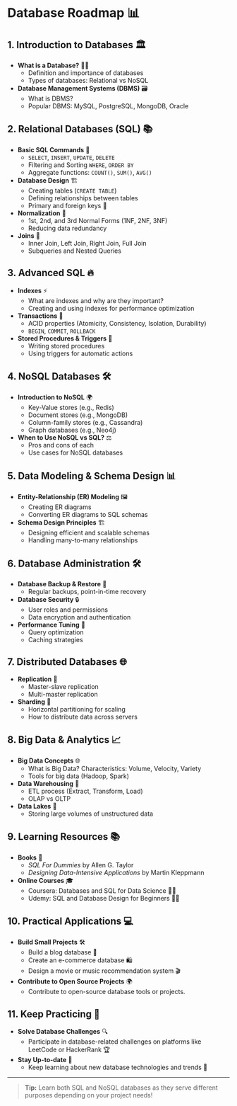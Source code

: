 # Database Roadmap 📊

## 1. Introduction to Databases 🏛️
- **What is a Database?** 🧑‍💻
  - Definition and importance of databases
  - Types of databases: Relational vs NoSQL
- **Database Management Systems (DBMS)** 🗃️
  - What is DBMS?
  - Popular DBMS: MySQL, PostgreSQL, MongoDB, Oracle

## 2. Relational Databases (SQL) 📚
- **Basic SQL Commands** 📝
  - `SELECT`, `INSERT`, `UPDATE`, `DELETE`
  - Filtering and Sorting `WHERE`, `ORDER BY`
  - Aggregate functions: `COUNT()`, `SUM()`, `AVG()`
- **Database Design** 🏗️
  - Creating tables (`CREATE TABLE`)
  - Defining relationships between tables
  - Primary and foreign keys 🔑
- **Normalization** 🔄
  - 1st, 2nd, and 3rd Normal Forms (1NF, 2NF, 3NF)
  - Reducing data redundancy
- **Joins** 🔗
  - Inner Join, Left Join, Right Join, Full Join
  - Subqueries and Nested Queries

## 3. Advanced SQL 🔥
- **Indexes** ⚡
  - What are indexes and why are they important?
  - Creating and using indexes for performance optimization
- **Transactions** 💼
  - ACID properties (Atomicity, Consistency, Isolation, Durability)
  - `BEGIN`, `COMMIT`, `ROLLBACK`
- **Stored Procedures & Triggers** 💾
  - Writing stored procedures
  - Using triggers for automatic actions

## 4. NoSQL Databases 🛠️
- **Introduction to NoSQL** 🌍
  - Key-Value stores (e.g., Redis)
  - Document stores (e.g., MongoDB)
  - Column-family stores (e.g., Cassandra)
  - Graph databases (e.g., Neo4j)
- **When to Use NoSQL vs SQL?** ⚖️
  - Pros and cons of each
  - Use cases for NoSQL databases

## 5. Data Modeling & Schema Design 📊
- **Entity-Relationship (ER) Modeling** 🖼️
  - Creating ER diagrams
  - Converting ER diagrams to SQL schemas
- **Schema Design Principles** 🏗️
  - Designing efficient and scalable schemas
  - Handling many-to-many relationships

## 6. Database Administration 🛠️
- **Database Backup & Restore** 💾
  - Regular backups, point-in-time recovery
- **Database Security** 🔒
  - User roles and permissions
  - Data encryption and authentication
- **Performance Tuning** 🚀
  - Query optimization
  - Caching strategies

## 7. Distributed Databases 🌐
- **Replication** 🔁
  - Master-slave replication
  - Multi-master replication
- **Sharding** 🧩
  - Horizontal partitioning for scaling
  - How to distribute data across servers

## 8. Big Data & Analytics 📈
- **Big Data Concepts** 🌐
  - What is Big Data? Characteristics: Volume, Velocity, Variety
  - Tools for big data (Hadoop, Spark)
- **Data Warehousing** 🏢
  - ETL process (Extract, Transform, Load)
  - OLAP vs OLTP
- **Data Lakes** 🌊
  - Storing large volumes of unstructured data

## 9. Learning Resources 📚
- **Books** 📖
  - *SQL For Dummies* by Allen G. Taylor
  - *Designing Data-Intensive Applications* by Martin Kleppmann
- **Online Courses** 🎓
  - Coursera: Databases and SQL for Data Science 🧑‍🏫
  - Udemy: SQL and Database Design for Beginners 👨‍💻

## 10. Practical Applications 💻
- **Build Small Projects** 🛠️
  - Build a blog database 📝
  - Create an e-commerce database 🛍️
  - Design a movie or music recommendation system 🎬
- **Contribute to Open Source Projects** 🌍
  - Contribute to open-source database tools or projects.

## 11. Keep Practicing 🏃
- **Solve Database Challenges** 🔍
  - Participate in database-related challenges on platforms like LeetCode or HackerRank 🏆
- **Stay Up-to-date** 📰
  - Keep learning about new database technologies and trends 🔄

---

> **Tip:** Learn both SQL and NoSQL databases as they serve different purposes depending on your project needs!
